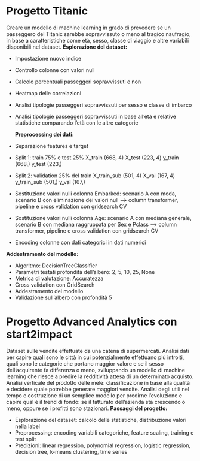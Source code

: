 # Progetto Titanic
Creare un modello di machine learning in grado di prevedere se un passeggero del Titanic sarebbe sopravvissuto o meno al tragico naufragio, in base a caratteristiche come età, sesso, classe di viaggio e altre variabili disponibili nel dataset.
<b>Esplorazione del dataset:</b>
- Impostazione nuovo indice
- Controllo colonne con valori null
- Calcolo percentuali passeggeri sopravvissuti e non
- Heatmap delle correlazioni
- Analisi tipologie passeggeri sopravvissuti per sesso e classe di imbarco
- Analisi tipologie passeggeri sopravvissuti in base all’età e relative statistiche comparando l’età con le altre categorie
  
  <b>Preprocessing dei dati:</b>
- Separazione features e target
- Split 1: train 75% e test 25%
X_train (668, 4)
X_test (223, 4)
y_train (668,)
y_test (223,)
- Split 2: validation 25% del train
X_train_sub (501, 4)
X_val (167, 4)
y_train_sub (501,)
y_val (167,)
- Sostituzione valori nulli colonna Embarked: scenario A con moda, scenario B con eliminazione dei valori null ⟶ column transformer, pipeline e cross validation con gridsearch CV
- Sostituzione valori nulli colonna Age: scenario A con mediana generale, scenario B con mediana raggruppata per Sex e Pclass ⟶ column transformer, pipeline e cross validation con gridsearch CV
- Encoding colonne con dati categorici in dati numerici

<b>Addestramento del modello:</b>
- Algoritmo: DecisionTreeClassifier
- Parametri testati profondità dell’albero: 2, 5, 10, 25, None
- Metrica di valutazione: Accuratezza
- Cross validation con GridSearch
- Addestramento del modello
- Validazione sull’albero con profondità 5

# Progetto Advanced Analytics con start2impact
Dataset sulle vendite effettuate da una catena di supermercati. Analisi dati per capire quali sono le città in cui potenzialmente effettuano più introiti, quali sono le categorie che portano maggior valore e se il sesso dell’acquirente fa differenza o meno, sviluppando un modello di machine learning che riesce a predire la redditività attesa di un determinato acquisto.
Analisi verticale del prodotto delle mele: classificazione in base alla qualità e decidere quale potrebbe generare maggiori vendite.
Analisi degli utili nel tempo e costruzione di un semplice modello per predirne l’evoluzione e capire qual è il trend di fondo: se il fatturato dell’azienda sta crescendo o meno, oppure se i profitti sono stazionari.
<b>Passaggi del progetto:</b>
- Esplorazione del dataset: calcolo delle statistiche, distribuzione valori nella label
- Preprocessing: encoding variabili categoriche, feature scaling, training e test split
- Predizioni: linear regression, polynomial regression, logistic regression, decision tree, k-means clustering, time series
